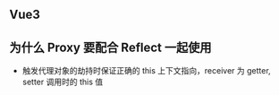 ## Vue3

## 为什么 Proxy 要配合 Reflect 一起使用
* 触发代理对象的劫持时保证正确的 this 上下文指向，receiver 为 getter, setter 调用时的 this 值

